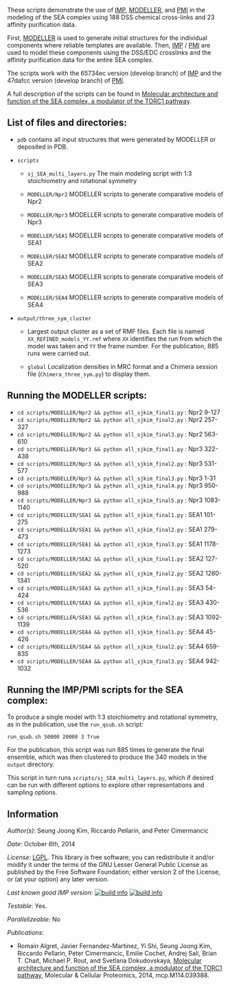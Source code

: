 These scripts demonstrate the use of [IMP](https://integrativemodeling.org/),
[MODELLER](https://salilab.org/modeller), and
[PMI](https://github.com/salilab/pmi) in the modeling of the SEA complex using 188 DSS chemical cross-links and 23 affinity purification data.

First, [MODELLER](https://salilab.org/modeller) is used to generate
initial structures for the individual components where reliable templates are available. Then, [IMP](https://integrativemodeling.org/) / [PMI](https://github.com/salilab/pmi) are used to model these components using the DSS/EDC crosslinks and the affinity purification data for the entire SEA complex.

The scripts work with the 65734ec version (develop branch) of [IMP](https://integrativemodeling.org/) and the 47dafcc version (develop branch) of [PMI](https://github.com/salilab/pmi).

A full description of the scripts can be found in
[Molecular architecture and function of the SEA complex, a modulator of the TORC1 pathway](http://mcponline.org/content/early/2014/07/29/mcp.M114.039388).

## List of files and directories:

- `pdb`	contains all input structures that were generated by MODELLER or deposited in PDB.

- `scripts`
  - `sj_SEA_multi_layers.py`                   The main modeling script with 1:3 stoichiometry and rotational symmetry

  - `MODELLER/Npr2` MODELLER scripts to generate comparative models of Npr2

  - `MODELLER/Npr3` MODELLER scripts to generate comparative models of Npr3

  - `MODELLER/SEA1` MODELLER scripts to generate comparative models of SEA1

  - `MODELLER/SEA2` MODELLER scripts to generate comparative models of SEA2

  - `MODELLER/SEA3` MODELLER scripts to generate comparative models of SEA3
  
  - `MODELLER/SEA4` MODELLER scripts to generate comparative models of SEA4

- `output/three_sym_cluster`

  - Largest output cluster as a set of RMF files. Each file is named
    `XX_REFINED_models_YY.rmf` where `XX` identifies the run from which the
    model was taken and `YY` the frame number. For the publication, 885 runs
    were carried out.

  - `global` Localization densities in MRC format and a Chimera session file
    (`Chimera_three_sym.py`) to display them.

## Running the MODELLER scripts:
- `cd scripts/MODELLER/Npr2 && python all_sjkim_final1.py` : Npr2 9-127
- `cd scripts/MODELLER/Npr2 && python all_sjkim_final2.py` : Npr2 257-327
- `cd scripts/MODELLER/Npr2 && python all_sjkim_final3.py` : Npr2 563-610
- `cd scripts/MODELLER/Npr3 && python all_sjkim_final1.py` : Npr3 322-438
- `cd scripts/MODELLER/Npr3 && python all_sjkim_final2.py` : Npr3 531-577
- `cd scripts/MODELLER/Npr3 && python all_sjkim_final3.py` : Npr3 1-31
- `cd scripts/MODELLER/Npr3 && python all_sjkim_final4.py` : Npr3 950-988
- `cd scripts/MODELLER/Npr3 && python all_sjkim_final5.py` : Npr3 1083-1140
- `cd scripts/MODELLER/SEA1 && python all_sjkim_final1.py` : SEA1 101-275
- `cd scripts/MODELLER/SEA1 && python all_sjkim_final2.py` : SEA1 279-473
- `cd scripts/MODELLER/SEA1 && python all_sjkim_final3.py` : SEA1 1178-1273
- `cd scripts/MODELLER/SEA2 && python all_sjkim_final1.py` : SEA2 127-520
- `cd scripts/MODELLER/SEA2 && python all_sjkim_final2.py` : SEA2 1280-1341
- `cd scripts/MODELLER/SEA3 && python all_sjkim_final1.py` : SEA3 54-424
- `cd scripts/MODELLER/SEA3 && python all_sjkim_final2.py` : SEA3 430-536
- `cd scripts/MODELLER/SEA3 && python all_sjkim_final3.py` : SEA3 1092-1139
- `cd scripts/MODELLER/SEA4 && python all_sjkim_final1.py` : SEA4 45-426
- `cd scripts/MODELLER/SEA4 && python all_sjkim_final2.py` : SEA4 659-835
- `cd scripts/MODELLER/SEA4 && python all_sjkim_final3.py` : SEA4 942-1032


## Running the IMP/PMI scripts for the SEA complex:

To produce a single model with 1:3 stoichiometry and rotational
symmetry, as in the publication, use the `run_qsub.sh` script:

    run_qsub.sh 50000 20000 3 True

For the publication, this script was run 885 times to generate the final
ensemble, which was then clustered to produce the 340 models in the `output`
directory.

This script in turn runs `scripts/sj_SEA_multi_layers.py`, which if desired
can be run with different options to explore other representations and sampling
options.

## Information

_Author(s)_: Seung Joong Kim, Riccardo Pellarin, and Peter Cimermancic

_Date_: October 6th, 2014

_License_: [LGPL](http://www.gnu.org/licenses/old-licenses/lgpl-2.1.html).
This library is free software; you can redistribute it and/or
modify it under the terms of the GNU Lesser General Public
License as published by the Free Software Foundation; either
version 2 of the License, or (at your option) any later version.

_Last known good IMP version_: [![build info](https://salilab.org/imp/systems/?sysstat=13&branch=master)](https://integrativemodeling.org/systems/) [![build info](https://integrativemodeling.org/systems/?sysstat=13&branch=develop)](https://integrativemodeling.org/systems/)

_Testable_: Yes.

_Parallelizeable_: No

_Publications_:
 - Romain Algret, Javier Fernandez-Martinez, Yi Shi, Seung Joong Kim, Riccardo Pellarin, Peter Cimermancic, Emilie Cochet, Andrej Sali, Brian T. Chait, Michael P. Rout, and Svetlana Dokudovskaya, [Molecular architecture and function of the SEA complex, a modulator of the TORC1 pathway](http://mcponline.org/content/early/2014/07/29/mcp.M114.039388), Molecular & Cellular Proteomics, 2014, mcp.M114.039388.
